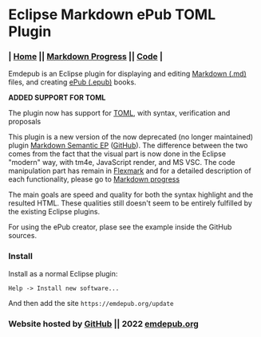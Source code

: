 <!--
---
Eclipse Markdown ePub TOML Plugin - 2022 emdepub.org
---
-->

# Eclipse Markdown ePub TOML Plugin

### | [Home](index.html) || [Markdown Progress](progress.html) || [Code](https://github.com/iuscl-ide/emdepub) |

Emdepub is an Eclipse plugin for displaying and editing [Markdown (.md)](http://daringfireball.net/projects/markdown/syntax) files, and creating [ePub (.epub)](https://en.wikipedia.org/wiki/EPUB) books.

**ADDED SUPPORT FOR TOML**

The plugin now has support for [TOML](https://toml.io/en/v1.0.0), with syntax, verification and proposals

This plugin is a new version of the now deprecated (no longer maintained) plugin [Markdown Semantic EP](http://markdownsemanticep.org) ([GitHub](https://github.com/iuscl-ide/markdownsemanticep)). The difference between the two comes from the fact that the visual part is now done in the Eclipse "modern" way, with tm4e, JavaScript render, and MS VSC. The code manipulation part has remain in [Flexmark](https://github.com/vsch/flexmark-java) and for a detailed description of each functionality, please go to [Markdown progress](progress.html)

The main goals are speed and quality for both the syntax highlight and the resulted HTML. These qualities still doesn't seem to be entirely fulfilled by the existing Eclipse plugins. 

For using the ePub creator, plase see the example inside the GitHub sources.

### Install

Install as a normal Eclipse plugin:

``` Eclipse
Help -> Install new software...
```    
    
And then add the site `https://emdepub.org/update`

### Website hosted by [GitHub](https://github.com/iuscl-ide/emdepub) || 2022 [emdepub.org](https://emdepub.org)